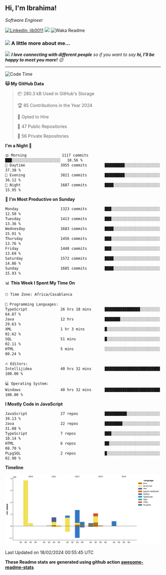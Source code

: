 <h2>Hi, I'm Ibrahima! </h2>
<p><em>Software Engineer 
</em></p>


[![Linkedin: iib0011](https://img.shields.io/badge/-iib0011-blue?style=flat-square&logo=Linkedin&logoColor=white&link=https://www.linkedin.com/in/iib0011/)](https://www.linkedin.com/in/iib0011/)
![](https://visitor-badge.glitch.me/badge?page_id=iib0011)
![Waka Readme](https://github.com/iib0011/iib0011/workflows/Waka%20Readme/badge.svg)


### <img src="https://media.giphy.com/media/VgCDAzcKvsR6OM0uWg/giphy.gif" width="50"> A little more about me...  


<img src="https://media.giphy.com/media/LnQjpWaON8nhr21vNW/giphy.gif" width="60"> <em><b>I love connecting with different people</b> so if you want to say <b>hi, I'll be happy to meet you more!</b> 😊</em>

---
<!--START_SECTION:waka-->
![Code Time](http://img.shields.io/badge/Code%20Time-2%2C967%20hrs%2023%20mins-blue)

**🐱 My GitHub Data** 

> 📦 280.3 kB Used in GitHub's Storage 
 > 
> 🏆 85 Contributions in the Year 2024
 > 
> 💼 Opted to Hire
 > 
> 📜 47 Public Repositories 
 > 
> 🔑 56 Private Repositories 
 > 
**I'm a Night 🦉** 

```text
🌞 Morning                1117 commits        ███░░░░░░░░░░░░░░░░░░░░░░   10.56 % 
🌆 Daytime                3955 commits        █████████░░░░░░░░░░░░░░░░   37.38 % 
🌃 Evening                3821 commits        █████████░░░░░░░░░░░░░░░░   36.12 % 
🌙 Night                  1687 commits        ████░░░░░░░░░░░░░░░░░░░░░   15.95 % 
```
📅 **I'm Most Productive on Sunday** 

```text
Monday                   1323 commits        ███░░░░░░░░░░░░░░░░░░░░░░   12.50 % 
Tuesday                  1413 commits        ███░░░░░░░░░░░░░░░░░░░░░░   13.36 % 
Wednesday                1683 commits        ████░░░░░░░░░░░░░░░░░░░░░   15.91 % 
Thursday                 1456 commits        ███░░░░░░░░░░░░░░░░░░░░░░   13.76 % 
Friday                   1448 commits        ███░░░░░░░░░░░░░░░░░░░░░░   13.69 % 
Saturday                 1572 commits        ████░░░░░░░░░░░░░░░░░░░░░   14.86 % 
Sunday                   1685 commits        ████░░░░░░░░░░░░░░░░░░░░░   15.93 % 
```


📊 **This Week I Spent My Time On** 

```text
🕑︎ Time Zone: Africa/Casablanca

💬 Programming Languages: 
TypeScript               26 hrs 18 mins      ████████████████░░░░░░░░░   64.87 % 
Java                     12 hrs              ███████░░░░░░░░░░░░░░░░░░   29.63 % 
XML                      1 hr 3 mins         █░░░░░░░░░░░░░░░░░░░░░░░░   02.62 % 
SQL                      51 mins             █░░░░░░░░░░░░░░░░░░░░░░░░   02.11 % 
HTML                     5 mins              ░░░░░░░░░░░░░░░░░░░░░░░░░   00.24 % 

🔥 Editors: 
Intellijidea             40 hrs 32 mins      █████████████████████████   100.00 % 

💻 Operating System: 
Windows                  40 hrs 32 mins      █████████████████████████   100.00 % 
```

**I Mostly Code in JavaScript** 

```text
JavaScript               27 repos            ██████████░░░░░░░░░░░░░░░   39.13 % 
Java                     22 repos            ████████░░░░░░░░░░░░░░░░░   31.88 % 
TypeScript               7 repos             ███░░░░░░░░░░░░░░░░░░░░░░   10.14 % 
HTML                     6 repos             ██░░░░░░░░░░░░░░░░░░░░░░░   08.70 % 
PLpgSQL                  2 repos             █░░░░░░░░░░░░░░░░░░░░░░░░   02.90 % 
```



**Timeline**

![Lines of Code chart](https://raw.githubusercontent.com/iib0011/iib0011/master/assets/bar_graph.png)


 Last Updated on 18/02/2024 00:55:45 UTC
<!--END_SECTION:waka-->

**These Readme stats are generated using github action [awesome-readme-stats](https://github.com/iib0011/waka-readme-stats)**
